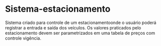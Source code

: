 # Sistema-estacionamento
 Sistema criado para controle de um estacionamentoonde o usuário poderá registrar a entrada e saída dos veículos. Os valores praticados pelo estacionamento devem ser parametrizados em uma tabela de preços com controle vigência.
